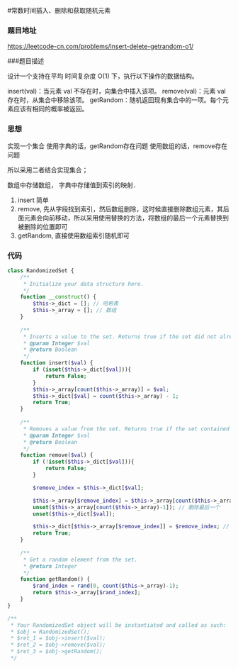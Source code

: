 #常数时间插入、删除和获取随机元素

### 题目地址
https://leetcode-cn.com/problems/insert-delete-getrandom-o1/

###题目描述

设计一个支持在平均 时间复杂度 O(1) 下，执行以下操作的数据结构。

insert(val)：当元素 val 不存在时，向集合中插入该项。
remove(val)：元素 val 存在时，从集合中移除该项。
getRandom：随机返回现有集合中的一项。每个元素应该有相同的概率被返回。

### 思想
实现一个集合
使用字典的话，getRandom存在问题
使用数组的话，remove存在问题

所以采用二者结合实现集合；

数组中存储数组，
字典中存储值到索引的映射．
1. insert 简单
2. remove, 先从字段找到索引，然后数组删除，这时候直接删除数组元素，其后面元素会向前移动，所以采用使用替换的方法，将数组的最后一个元素替换到被删除的位置即可
3. getRandom, 直接使用数组索引随机即可


### 代码
```php
class RandomizedSet {
    /**
     * Initialize your data structure here.
     */
    function __construct() {
        $this->_dict = []; // 哈希表
        $this->_array = []; // 数组
    }
  
    /**
     * Inserts a value to the set. Returns true if the set did not already contain the specified element.
     * @param Integer $val
     * @return Boolean
     */
    function insert($val) {
        if (isset($this->_dict[$val])){
            return False;
        }
        $this->_array[count($this->_array)] = $val;
        $this->_dict[$val] = count($this->_array) - 1;
        return True;
    }
  
    /**
     * Removes a value from the set. Returns true if the set contained the specified element.
     * @param Integer $val
     * @return Boolean
     */
    function remove($val) {
        if (!isset($this->_dict[$val])){
            return False;
        }

        $remove_index = $this->_dict[$val];

        $this->_array[$remove_index] = $this->_array[count($this->_array)-1]; // 最后一个放上去
        unset($this->_array[count($this->_array)-1]); // 删除最后一个
        unset($this->_dict[$val]);

        $this->_dict[$this->_array[$remove_index]] = $remove_index; // 字典改变
        return True;
    }
  
    /**
     * Get a random element from the set.
     * @return Integer
     */
    function getRandom() {
        $rand_index = rand(0, count($this->_array)-1);
        return $this->_array[$rand_index];
    }
}

/**
 * Your RandomizedSet object will be instantiated and called as such:
 * $obj = RandomizedSet();
 * $ret_1 = $obj->insert($val);
 * $ret_2 = $obj->remove($val);
 * $ret_3 = $obj->getRandom();
 */
```
